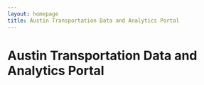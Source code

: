 ```yaml
---
layout: homepage
title: Austin Transportation Data and Analytics Portal
---
```


# Austin Transportation Data and Analytics Portal


